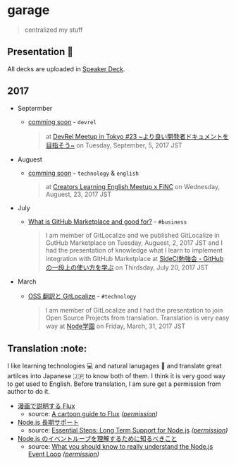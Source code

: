 # garage

> centralized my stuff

## Presentation :art:

All decks are uploaded in [Speaker Deck](https://speakerdeck.com/sotayamashita).

## 2017

- Septermber

  - [comming soon]() - `devrel`
  
    > at [DevRel Meetup in Tokyo #23 \~より良い開発者ドキュメントを目指そう\~](https://devrel.connpass.com/event/64284/) on Tuesday, September, 5, 2017 JST

- Auguest

  - [comming soon]() - `technology` & `english`
  
    > at [Creators Learning English Meetup x FiNC](https://clem.connpass.com/event/63658/) on Wednesday, Auguest, 23, 2017 JST
 
- July

  - [What is GitHub Marketplace and good for?](https://speakerdeck.com/sotayamashita/what-is-github-marketplace-and-good-for) - `#business`
  
    > I am member of GitLocalize and we published GitLocalize in GutHub Marketplace on Tuesday, Auguest, 2, 2017 JST and I had the presentation of knowledge what I learn to implement integration with GitHub Marketplace at [SideCI勉強会 - GitHubの一段上の使い方を学ぶ](https://sideci.connpass.com/event/60437/) on Thirdsday, July 20, 2017 JST

- March

  - [OSS 翻訳と GitLocalize](https://speakerdeck.com/sotayamashita/oss-fan-yi-to-gitlocalize) - `#technology`
       
    > I am member of GitLocalize and I had the presentation to join Open Source Projects from translation. Translation is very easy way at [Node学園](https://nodejs.connpass.com/event/53534/) on Friday, March, 31, 2017 JST


## Translation :note:

I like learning technologies :computer: and natural lanugages :speech_balloon: and translate great artilces into Japanese :jp: to know both of them. I think it is very good way to get used to English. Before translation, I am sure get a permission from author to do it.

- [漫画で説明する Flux](https://medium.com/sotayamashita/%E6%BC%AB%E7%94%BB%E3%81%A7%E8%AA%AC%E6%98%8E%E3%81%99%E3%82%8B-flux-99b74b3c4081)
   - source: [A cartoon guide to Flux](https://code-cartoons.com/a-cartoon-guide-to-flux-6157355ab207) _([permission](https://twitter.com/linclark/status/661157282068197376))_
- [Node.js 長期サポート](https://medium.com/sotayamashita/node-js-%E9%95%B7%E6%9C%9F%E3%82%B5%E3%83%9D%E3%83%BC%E3%83%88-eaf93e385d45)
   - source: [Essential Steps: Long Term Support for Node.js](https://medium.com/@nodesource/essential-steps-long-term-support-for-node-js-8ecf7514dbd#.wbo891dyi) _([permission](https://twitter.com/rvagg/status/825644128071397376))_
- [Node.js のイベントループを理解するために知るべきこと]()
   - source: [What you should know to really understand the Node.js Event Loop](https://medium.com/the-node-js-collection/what-you-should-know-to-really-understand-the-node-js-event-loop-and-its-metrics-c4907b19da4c) _([permission](https://twitter.com/sota0805/status/894512371594547204))_
